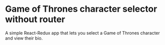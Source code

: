 Game of Thrones character selector without router
=============================================

A simple React-Redux app that lets you select a Game of Thrones character and view their bio.